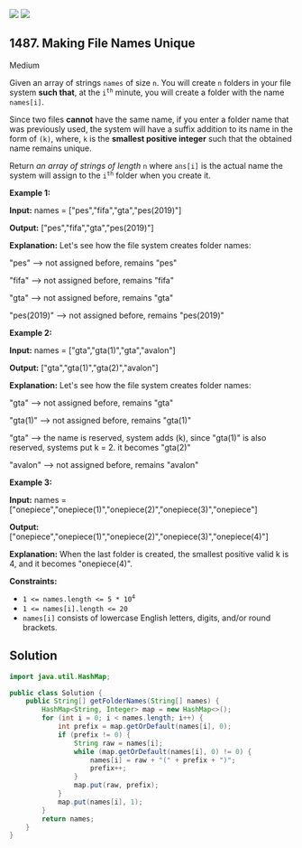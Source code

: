 [![](https://img.shields.io/github/stars/javadev/LeetCode-in-Java?label=Stars&style=flat-square)](https://github.com/javadev/LeetCode-in-Java)
[![](https://img.shields.io/github/forks/javadev/LeetCode-in-Java?label=Fork%20me%20on%20GitHub%20&style=flat-square)](https://github.com/javadev/LeetCode-in-Java/fork)

## 1487\. Making File Names Unique

Medium

Given an array of strings `names` of size `n`. You will create `n` folders in your file system **such that**, at the <code>i<sup>th</sup></code> minute, you will create a folder with the name `names[i]`.

Since two files **cannot** have the same name, if you enter a folder name that was previously used, the system will have a suffix addition to its name in the form of `(k)`, where, `k` is the **smallest positive integer** such that the obtained name remains unique.

Return _an array of strings of length_ `n` where `ans[i]` is the actual name the system will assign to the <code>i<sup>th</sup></code> folder when you create it.

**Example 1:**

**Input:** names = ["pes","fifa","gta","pes(2019)"]

**Output:** ["pes","fifa","gta","pes(2019)"]

**Explanation:** Let's see how the file system creates folder names:

"pes" --> not assigned before, remains "pes"

"fifa" --> not assigned before, remains "fifa"

"gta" --> not assigned before, remains "gta"

"pes(2019)" --> not assigned before, remains "pes(2019)"

**Example 2:**

**Input:** names = ["gta","gta(1)","gta","avalon"]

**Output:** ["gta","gta(1)","gta(2)","avalon"]

**Explanation:** Let's see how the file system creates folder names:

"gta" --> not assigned before, remains "gta"

"gta(1)" --> not assigned before, remains "gta(1)"

"gta" --> the name is reserved, system adds (k), since "gta(1)" is also reserved, systems put k = 2. it becomes "gta(2)"

"avalon" --> not assigned before, remains "avalon"

**Example 3:**

**Input:** names = ["onepiece","onepiece(1)","onepiece(2)","onepiece(3)","onepiece"]

**Output:** ["onepiece","onepiece(1)","onepiece(2)","onepiece(3)","onepiece(4)"]

**Explanation:** When the last folder is created, the smallest positive valid k is 4, and it becomes "onepiece(4)".

**Constraints:**

*   <code>1 <= names.length <= 5 * 10<sup>4</sup></code>
*   `1 <= names[i].length <= 20`
*   `names[i]` consists of lowercase English letters, digits, and/or round brackets.

## Solution

```java
import java.util.HashMap;

public class Solution {
    public String[] getFolderNames(String[] names) {
        HashMap<String, Integer> map = new HashMap<>();
        for (int i = 0; i < names.length; i++) {
            int prefix = map.getOrDefault(names[i], 0);
            if (prefix != 0) {
                String raw = names[i];
                while (map.getOrDefault(names[i], 0) != 0) {
                    names[i] = raw + "(" + prefix + ")";
                    prefix++;
                }
                map.put(raw, prefix);
            }
            map.put(names[i], 1);
        }
        return names;
    }
}
```